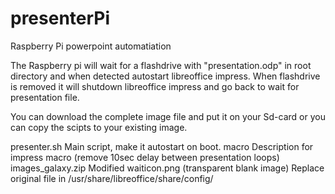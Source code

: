# presenterPi
Raspberry Pi powerpoint automatiation

The Raspberry pi will wait for a flashdrive with "presentation.odp" in root directory and when detected autostart libreoffice impress.
When flashdrive is removed it will shutdown libreoffice impress and go back to wait for presentation file.


You can download the complete image file and put it on your Sd-card
or you can copy the scipts to your existing image.

presenter.sh          Main script, make it autostart on boot.
macro                 Description for impress macro (remove 10sec delay between presentation loops)
images_galaxy.zip     Modified waiticon.png (transparent blank image) Replace original file in /usr/share/libreoffice/share/config/
